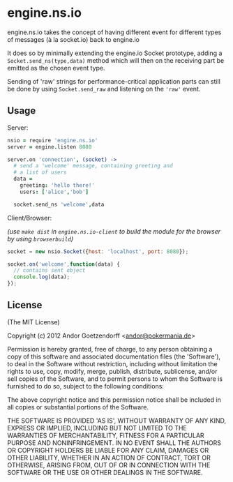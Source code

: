 
# engine.ns.io

engine.ns.io takes the concept of having different event for different
types of messages (à la socket.io) back to engine.io

It does so by minimally extending the engine.io Socket prototype, adding a
`Socket.send_ns(type,data)` method which will then on the receiving part be
emitted as the chosen event type. 

Sending of 'raw' strings for performance-critical application parts can still
be done by using `Socket.send_raw` and listening on the `'raw'` event.

## Usage

Server:

```coffee
nsio = require 'engine.ns.io'
server = engine.listen 8080

server.on 'connection', (socket) ->
  # send a 'welcome' message, containing greeting and 
  # a list of users
  data =
    greeting: 'hello there!'
    users: ['alice','bob']

  socket.send_ns 'welcome',data
```

Client/Browser: 

*(use `make dist` in `engine.ns.io-client` to build the module for*
*the browser by using `browserbuild`)*

```js
socket = new nsio.Socket({host: 'localhost', port: 8080});

socket.on('welcome',function(data) {
  // contains sent object
  console.log(data);
});
```

## License 

(The MIT License)

Copyright (c) 2012 Andor Goetzendorff &lt;andor@pokermania.de&gt;

Permission is hereby granted, free of charge, to any person obtaining
a copy of this software and associated documentation files (the
'Software'), to deal in the Software without restriction, including
without limitation the rights to use, copy, modify, merge, publish,
distribute, sublicense, and/or sell copies of the Software, and to
permit persons to whom the Software is furnished to do so, subject to
the following conditions:

The above copyright notice and this permission notice shall be
included in all copies or substantial portions of the Software.

THE SOFTWARE IS PROVIDED 'AS IS', WITHOUT WARRANTY OF ANY KIND,
EXPRESS OR IMPLIED, INCLUDING BUT NOT LIMITED TO THE WARRANTIES OF
MERCHANTABILITY, FITNESS FOR A PARTICULAR PURPOSE AND NONINFRINGEMENT.
IN NO EVENT SHALL THE AUTHORS OR COPYRIGHT HOLDERS BE LIABLE FOR ANY
CLAIM, DAMAGES OR OTHER LIABILITY, WHETHER IN AN ACTION OF CONTRACT,
TORT OR OTHERWISE, ARISING FROM, OUT OF OR IN CONNECTION WITH THE
SOFTWARE OR THE USE OR OTHER DEALINGS IN THE SOFTWARE.
